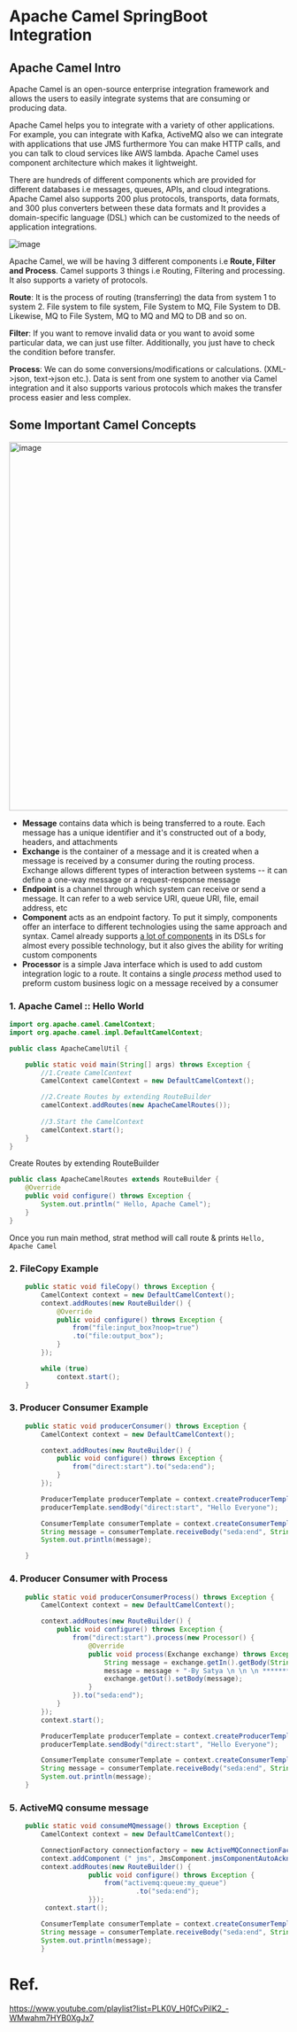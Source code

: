 # Apache Camel SpringBoot Integration

## Apache Camel Intro
Apache Camel is an open-source enterprise integration framework and allows the users to easily integrate systems that are consuming or producing data. 

Apache Camel helps you to integrate with a variety of other applications. For example, you can integrate with Kafka, ActiveMQ also we can integrate with applications that use JMS furthermore You can make HTTP calls, and you can talk to cloud services like AWS lambda. Apache Camel uses component architecture which makes it lightweight.

There are hundreds of different components which are provided for different databases i.e messages, queues, APIs, and cloud integrations. Apache Camel also supports 200 plus protocols, transports, data formats, and 300 plus converters between these data formats and It provides a domain-specific language (DSL) which can be customized to the needs of application integrations.

![image](https://user-images.githubusercontent.com/20472904/232687061-6616becf-069d-4b8c-a3cf-a84f664bddbd.png)

Apache Camel, we will be having 3 different components i.e **Route, Filter and Process**. Camel supports 3 things i.e Routing, Filtering and processing. It also supports a variety of protocols.

**Route**: It is the process of routing (transferring) the data from system 1 to system 2. File system to file system, File System to MQ, File System to DB. Likewise, MQ to File System, MQ to MQ and MQ to DB and so on.

**Filter**: If you want to remove invalid data or you want to avoid some particular data, we can just use filter. Additionally, you just have to check the condition before transfer.

**Process**: We can do some conversions/modifications or calculations. (XML->json, text->json etc.). Data is sent from one system to another via Camel integration and it also supports various protocols which makes the transfer process easier and less complex.


Some Important Camel Concepts
-----------------------------
<img width="666" alt="image" src="https://user-images.githubusercontent.com/20472904/232687794-dede6305-1db1-4fd2-9e39-ba2850898deb.png">

-   **Message** contains data which is being transferred to a route. Each message has a unique identifier and it's constructed out of a body, headers, and attachments
-   **Exchange** is the container of a message and it is created when a message is received by a consumer during the routing process. Exchange allows different types of interaction between systems -- it can define a one-way message or a request-response message
-   **Endpoint** is a channel through which system can receive or send a message. It can refer to a web service URI, queue URI, file, email address, etc
-   **Component** acts as an endpoint factory. To put it simply, components offer an interface to different technologies using the same approach and syntax. Camel already supports [a lot of components](http://camel.apache.org/components.html) in its DSLs for almost every possible technology, but it also gives the ability for writing custom components
-   **Processor** is a simple Java interface which is used to add custom integration logic to a route. It contains a single *process* method used to preform custom business logic on a message received by a consumer


### 1. Apache Camel :: Hello World
```java
import org.apache.camel.CamelContext;
import org.apache.camel.impl.DefaultCamelContext;

public class ApacheCamelUtil {

    public static void main(String[] args) throws Exception {
        //1.Create CamelContext
        CamelContext camelContext = new DefaultCamelContext();

        //2.Create Routes by extending RouteBuilder 
        camelContext.addRoutes(new ApacheCamelRoutes());
                
        //3.Start the CamelContext
        camelContext.start();
    }
}
```

Create Routes by extending RouteBuilder 
```java
public class ApacheCamelRoutes extends RouteBuilder {
    @Override
    public void configure() throws Exception {
        System.out.println(" Hello, Apache Camel");
    }
}
```

Once you run main method, strat method will call route & prints 
`Hello, Apache Camel`

  
  
  
### 2. FileCopy Example
```java
    public static void fileCopy() throws Exception {
        CamelContext context = new DefaultCamelContext();
        context.addRoutes(new RouteBuilder() {
            @Override
            public void configure() throws Exception {
                from("file:input_box?noop=true")
                .to("file:output_box");
            }
        });

        while (true)
            context.start();
    }

```

  
  
### 3. Producer Consumer Example
```java
    public static void producerConsumer() throws Exception {
        CamelContext context = new DefaultCamelContext();

        context.addRoutes(new RouteBuilder() {
            public void configure() throws Exception {
                from("direct:start").to("seda:end");
            }
        });

        ProducerTemplate producerTemplate = context.createProducerTemplate();
        producerTemplate.sendBody("direct:start", "Hello Everyone");

        ConsumerTemplate consumerTemplate = context.createConsumerTemplate();
        String message = consumerTemplate.receiveBody("seda:end", String.class);
        System.out.println(message);

    }

```



### 4. Producer Consumer with Process
```java
    public static void producerConsumerProcess() throws Exception {
        CamelContext context = new DefaultCamelContext();

        context.addRoutes(new RouteBuilder() {
            public void configure() throws Exception {
                from("direct:start").process(new Processor() {
                    @Override
                    public void process(Exchange exchange) throws Exception {
                        String message = exchange.getIn().getBody(String.class);
                        message = message + "-By Satya \n \n \n *************** \n \n \n";
                        exchange.getOut().setBody(message);
                    }
                }).to("seda:end");
            }
        });
        context.start();

        ProducerTemplate producerTemplate = context.createProducerTemplate();
        producerTemplate.sendBody("direct:start", "Hello Everyone");

        ConsumerTemplate consumerTemplate = context.createConsumerTemplate();
        String message = consumerTemplate.receiveBody("seda:end", String.class);
        System.out.println(message);
    }


```


### 5. ActiveMQ consume message
```java
    public static void consumeMQmessage() throws Exception {
        CamelContext context = new DefaultCamelContext();

        ConnectionFactory connectionfactory = new ActiveMQConnectionFactory();
        context.addComponent (" jms", JmsComponent.jmsComponentAutoAcknowledge(connectionfactory));
        context.addRoutes(new RouteBuilder() {
                    public void configure() throws Exception {
                        from("activemq:queue:my_queue")
                                .to("seda:end");
                    }});
         context.start();

        ConsumerTemplate consumerTemplate = context.createConsumerTemplate();
        String message = consumerTemplate.receiveBody("seda:end", String.class);
        System.out.println(message);
        }

```









# Ref.
https://www.youtube.com/playlist?list=PLK0V_H0fCvPilK2_-WMwahm7HYB0XgJx7

